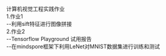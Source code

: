 计算机视觉工程实践作业<br />
1.作业1<br />
--利用sift特征进行图像拼接<br />
2.作业2<br />
--Tensorflow Playground 试用报告<br />
--在mindspore框架下利用LeNet对MNIST数据集进行训练和测试<br />
